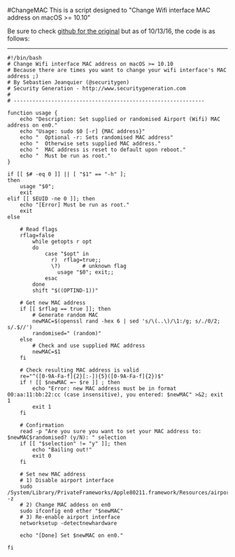 #ChangeMAC
This is a script designed to "Change Wifi interface MAC address on macOS >= 10.10"

Be sure to check [github for the original](https://github.com/securitygeneration/scripts/blob/master/changeMAC.sh) but as of 10/13/16, the code is as follows: 

---

	#!/bin/bash
	# Change Wifi interface MAC address on macOS >= 10.10
	# Because there are times you want to change your wifi interface's MAC address ;)
	# By Sebastien Jeanquier (@securitygen)
	# Security Generation - http://www.securitygeneration.com
	#
	# -------------------------------------------------------------
	
	function usage {
		echo "Description: Set supplied or randomised Airport (Wifi) MAC address on en0."
		echo "Usage: sudo $0 [-r] {MAC address}"
		echo " 	Optional -r: Sets randomised MAC address"
		echo "	Otherwise sets supplied MAC address."
		echo "	MAC address is reset to default upon reboot."
		echo "	Must be run as root."
	}
	
	if [[ $# -eq 0 ]] || [ "$1" == "-h" ];
	then
		usage "$0";
		exit
	elif [[ $EUID -ne 0 ]]; then
		echo "[Error] Must be run as root."
		exit
	else
	
		# Read flags
		rflag=false
			while getopts r opt
			do
			    case "$opt" in
			      r)  rflag=true;;
			      \?)		# unknown flag
					usage "$0"; exit;;
			    esac
			done
			shift "$((OPTIND-1))"
	
		# Get new MAC address
		if [[ $rflag == true ]]; then
			# Generate random MAC
			newMAC=$(openssl rand -hex 6 | sed 's/\(..\)/\1:/g; s/./0/2; s/.$//')
			randomised=" (random)"
		else
			# Check and use supplied MAC address
			newMAC=$1
		fi
	
		# Check resulting MAC address is valid
		re="^([0-9A-Fa-f]{2}[:-]){5}([0-9A-Fa-f]{2})$"
		if ! [[ $newMAC =~ $re ]] ; then
	   		echo "Error: new MAC address must be in format 00:aa:11:bb:22:cc (case insensitive), you entered: $newMAC" >&2; exit 1
			exit 1
		fi
	
		# Confirmation
		read -p "Are you sure you want to set your MAC address to: $newMAC$randomised? (y/N): " selection
		if [[ "$selection" != "y" ]]; then
			echo "Bailing out!"
			exit 0
		fi
	
		# Set new MAC address
		# 1) Disable airport interface
		sudo /System/Library/PrivateFrameworks/Apple80211.framework/Resources/airport -z
		# 2) Change MAC addess on en0
		sudo ifconfig en0 ether "$newMAC"
		# 3) Re-enable airport interface
		networksetup -detectnewhardware
	
		echo "[Done] Set $newMAC on en0."
	
	fi